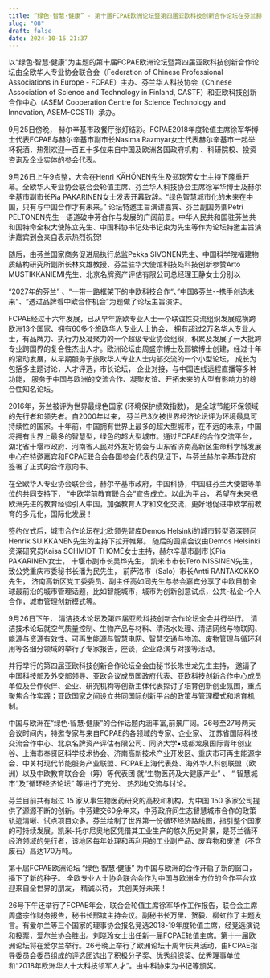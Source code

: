 ```yaml
---
title: “绿色·智慧·健康” - 第十届FCPAE欧洲论坛暨第四届亚欧科技创新合作论坛在芬兰赫尔辛基市政厅隆重开幕
slug: "08"
draft: false
date: 2024-10-16 21:37
---
```

以“绿色·智慧·健康”为主题的第十届FCPAE欧洲论坛暨第四届亚欧科技创新合作论坛由全欧华人专业协会联合会（Federation of Chinese Professional Associations in Europe - FCPAE）主办、芬兰华人科技协会（Chinese Association of Science and Technology in Finland, CASTF）和亚欧科技创新合作中心（ASEM Cooperation Centre for Science Technology and Innovation, ASEM-CCSTI）承办。

9月25日傍晚， 赫尔辛基市政餐厅张灯结彩。FCPAE2018年度轮值主席徐军华博士代表FCPAE与赫尔辛基市副市长Nasima Razmyar女士代表赫尔辛基市一起举杯祝酒，热烈欢迎一百五十多位来自中国及欧洲各国政府机构 、科研院校、投资咨询及企业实体的参会代表。

9月26日上午9点整，大会在Henri KÄHÖNEN先生及郑琼芳女士主持下隆重开幕。全欧华人专业协会联合会轮值主席、芬兰华人科技协会主席徐军华博士及赫尔辛基市副市长Pia PAKARINEN女士发表开幕致辞。“绿色智慧城市化的未来在中国，只有与中国合作才有未来。” 论坛特邀主旨演讲嘉宾、芬兰副国务卿Petri PELTONEN先生一语道破中芬合作与发展的广阔前景。中华人民共和国驻芬兰共和国特命全权大使陈立先生、中国科协书记处书记束为先生等作为论坛特邀主旨演讲嘉宾到会亲自表示热烈祝贺!

随后，由芬兰国家商务促进局执行总监Pekka SIVONEN先生、中国科学院福建物质结构研究所副所长林文雄教授、芬兰驻华大使馆科技处科技创新参赞Arto MUSTIKKANIEMI先生、北京名牌资产评估有限公司总经理王静女士分别以

“2027年的芬兰” 、“一带一路框架下的中欧科技合作“、”中国&芬兰--携手创造未来“、“透过品牌看中欧合作机会”为题做了论坛主旨演讲。

FCPAE经过十六年发展，已从早年旅欧专业人士一个联谊性交流组织发展成横跨欧洲13个国家、拥有60多个旅欧华人专业人士协会， 拥有超过2万名华人专业人士，有品牌力、执行力及凝聚力的一个超级专业协会组织，积累及发展了一大批跨专业跨国界的复合性杰出人才。欧洲论坛由周盛宗博士及邢镔博士创建，经过十年的滚动发展，从早期服务于旅欧华人专业人士内部交流的一个小型论坛， 成长为包括多主题讨论，人才评选，市长论坛， 企业对接，与中国连线远程直播等多种功能， 服务于中国与欧洲的交流合作、凝聚友谊、开拓未来的大型有影响力的综合性知名论坛。

2016年，芬兰被评为世界最绿色国家 (环境保护绩效指数)， 是全球节能环保领域的先行者和领先者。自2000年以来， 芬兰已3次被世界经济论坛评为环境最具可持续性的国家。十年前，中国拥有世界上最多的超大型城市，在不远的未来，中国将拥有世界上最多的智慧型，绿色的超大型城市。通过FCPAE的合作交流平台， 湖北省十堰市政府、河南省人民对外友好协会与山东省济南高新区生命科学城发展中心在特邀嘉宾和FCPAE联合会各国参会代表的见证下，与芬兰赫尔辛基市政府签署了正式的合作意向书。

在全欧华人专业协会联合会，赫尔辛基市政府，中国科协，中国驻芬兰大使馆等单位的共同支持下， “中欧学前教育联合会”宣告成立。以此为平台， 希望在未来把欧洲先进的教育经验引入中国，加强教育人才和文化交流，更好地促进中欧学前教育的多元化，国际化发展！

签约仪式后，城市合作论坛在北欧领先智库Demos Helsinki的城市转型资深顾问Henrik SUIKKANEN先生的主持下拉开帷幕。 随后的圆桌会议由Demos Helsinki资深研究员Kaisa SCHMIDT-THOMÉ女士主持，赫尔辛基市副市长Pia PAKARINEN女士， 十堰市副市长吴烨先生， 凯米市市长Tero NISSINEN先生，致公党重庆市委秘书长潘为民先生， 前萨洛市（Salo）市长Antti RANTAKOKKO先生， 济南高新区党工委委员、副主任高如同先生与参会嘉宾分享了中欧目前全球最前沿的城市管理话题，比如智能城市，城市为创新创意试点，公共-私企-个人合作，城市管理创新模式等。

9月26日下午， 清洁技术论坛及第四届亚欧科技创新合作论坛全会并行举行。 清洁技术论坛就空气质量控制、生物产品与材料、清洁水处理、清洁网络与物联网、能源与资源有效性、可再生能源与智慧电网、智慧交通与物流、废物管理与循环利用等各细分领域的举行了专家报告，座谈，企业路演与对接等活动。

并行举行的第四届亚欧科技创新合作论坛全会由秘书长朱世龙先生主持， 邀请了中国科技部及外交部领导、亚欧会议成员国政府代表、亚欧科技创新合作中心成员单位及合作伙伴、企业、研究机构等创新主体代表探讨了培育创新创业氛围，重点聚焦合作实践；亚欧国家之间设立共同国际创新平台的政策与管理模式和培育机制。

中国与欧洲在“绿色·智慧·健康”的合作话题内涵丰富,前景广阔。26号至27号两天会议时间内，特邀专家与来自FCPAE的各领域的专家、企业家、 江苏省国际科技交流合作中心、北京名牌资产评估有限公司、同济大学•成都龙泉国际青年创业谷、上海市奉贤区科学技术协会、济南高新技术产业开发区、重庆市可再生能源学会、中关村现代节能服务产业联盟、FCPAE上海代表处、海外华人科创联盟（欧洲）以及中欧教育联合会（筹）等代表团 就“生物医药及大健康产业” 、 “ 智慧城市“及”循环经济论坛” 等进行了充分、 热烈地交流与讨论。

芬兰目前共有超过 15 家从事生物医药研究的高校和机构，为中国 150 多家公司提供了源源不断的创新。中芬建交60余年来，中芬政府间生态智慧城市合作的政策轨迹清晰、试点项目众多。芬兰绘制了世界第一份循环经济路线图，指引整个国家的可持续发展。凯米-托尔尼奥地区凭借其工业生产的悠久历史背景，是芬兰循环经济领域的先行者，该地区每年处理和再利用的工业副产品、废弃物和废渣（不含废石）高达170万吨。

第十届FCPAE欧洲论坛 “绿色·智慧·健康” 为中国与欧洲的合作开启了新的窗口， 播下了新的种子。 全欧专业人士协会联合会作为中国与欧洲全方位的合作平台欢迎来自全世界的朋友， 精诚以待， 共创美好未来！

26号下午还举行了FCPAE年会，联合会轮值主席徐军华作工作报告，联合会主席周盛宗作财务报告，秘书长邢镔主持会议。副秘书长万里、贺毅、柳虹作了主题发言。有爱尔兰等三个国家的理事协会报名竞选2018-19年度轮值主席，经竞选演说和投票，爱尔兰协会胜出。刘晓玲女士出任新一届FCPAE轮值主席。第十一届欧洲论坛将在爱尔兰举行。26号晚上举行了欧洲论坛十周年庆典活动，由FCPAE指导委员会委员组成的评选团选出了积极分子奖、优秀组织奖、优秀理事单位和“2018年欧洲华人十大科技领军人才”。由中科协束为书记等颁奖。
